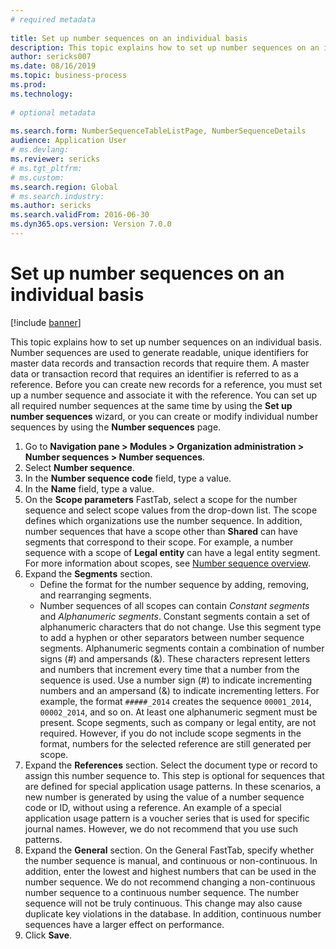 ```yaml
--- 
# required metadata 
 
title: Set up number sequences on an individual basis
description: This topic explains how to set up number sequences on an individual basis.  
author: sericks007  
ms.date: 08/16/2019
ms.topic: business-process 
ms.prod:  
ms.technology:  
 
# optional metadata 
 
ms.search.form: NumberSequenceTableListPage, NumberSequenceDetails   
audience: Application User 
# ms.devlang:  
ms.reviewer: sericks
# ms.tgt_pltfrm:  
# ms.custom:  
ms.search.region: Global
# ms.search.industry: 
ms.author: sericks
ms.search.validFrom: 2016-06-30 
ms.dyn365.ops.version: Version 7.0.0 
---
```

# Set up number sequences on an individual basis

[!include [banner](../../includes/banner.md)]

This topic explains how to set up number sequences on an individual basis. Number sequences are used to generate readable, unique identifiers for master data records and transaction records that require them. A master data or transaction record that requires an identifier is referred to as a reference. Before you can create new records for a reference, you must set up a number sequence and associate it with the reference. You can set up all required number sequences at the same time by using the **Set up number sequences** wizard, or you can create or modify individual number sequences by using the **Number sequences** page.

1. Go to **Navigation pane > Modules > Organization administration > Number sequences > Number sequences**.
2. Select **Number sequence**.
3. In the **Number sequence code** field, type a value.
4. In the **Name** field, type a value.
5. On the **Scope parameters** FastTab, select a scope for the number sequence and select scope values from the drop-down list. The scope defines which organizations use the number sequence. In addition, number sequences that have a scope other than **Shared** can have segments that correspond to their scope. For example, a number sequence with a scope of **Legal entity** can have a legal entity segment. For more information about scopes, see [Number sequence overview](../number-sequence-overview.md). 
6. Expand the **Segments** section.
    - Define the format for the number sequence by adding, removing, and rearranging segments.  
    - Number sequences of all scopes can contain *Constant segments* and *Alphanumeric segments*. Constant segments contain a set of alphanumeric characters that do not change. Use this segment type to add a hyphen or other separators between number sequence segments. Alphanumeric segments contain a combination of number signs (#) and ampersands (&). These characters represent letters and numbers that increment every time that a number from the sequence is used. Use a number sign (#) to indicate incrementing numbers and an ampersand (&) to indicate incrementing letters. For example, the format `#####_2014` creates the sequence `00001_2014`, `00002_2014`, and so on. At least one alphanumeric segment must be present. Scope segments, such as company or legal entity, are not required. However, if you do not include scope segments in the format, numbers for the selected reference are still generated per scope.  
7. Expand the **References** section. Select the document type or record to assign this number sequence to. This step is optional for sequences that are defined for special application usage patterns. In these scenarios, a new number is generated by using the value of a number sequence code or ID, without using a reference. An example of a special application usage pattern is a voucher series that is used for specific journal names. However, we do not recommend that you use such patterns.  
8. Expand the **General** section. On the General FastTab, specify whether the number sequence is manual, and continuous or non-continuous. In addition, enter the lowest and highest numbers that can be used in the number sequence. We do not recommend changing a non-continuous number sequence to a continuous number sequence. The number sequence will not be truly continuous. This change may also cause duplicate key violations in the database. In addition, continuous number sequences have a larger effect on performance.   
9. Click **Save**.




<!---
title: Nummernkreise einzeln einrichten
description: In diesem Thema wird erläutert, wie Sie Nummernkreise einzeln einrichten.
author: sericks007
manager: AnnBe
ms.date: 08/16/2019
ms.topic: business-process
ms.prod: ''
ms.service: dynamics-ax-applications
ms.technology: ''
ms.search.form: NumberSequenceTableListPage, NumberSequenceDetails
audience: Application User
ms.reviewer: sericks
ms.search.region: Global
ms.author: sericks
ms.search.validFrom: 2016-06-30
ms.dyn365.ops.version: Version 7.0.0
ms.openlocfilehash: cf06046c772cd128f5600ed319cc3d0d4457b07f
ms.sourcegitcommit: f5e31c34640add6d40308ac1365cc0ee60e60e24
ms.translationtype: HT
ms.contentlocale: 
ms.lasthandoff: 12/08/2020
ms.locfileid: "4694714"
---
# <a name="set-up-number-sequences-on-an-individual-basis"></a>Nummernkreise einzeln einrichten

[!include [banner](../../includes/banner.md)]

In diesem Thema wird erläutert, wie Sie Nummernkreise einzeln einrichten. Nummernkreise dienen zum Generieren von lesbaren, eindeutigen Kennungen für Masterdaten- und Buchungsdatensätze, die diese benötigen. Ein Masterdaten- oder Buchungsdatensatz, der eine Kennung erfordert, wird als Referenz bezeichnet. Bevor neue Datensätze für eine Referenz erstellt werden können, muss ein Nummernkreis eingerichtet und der Referenz zugeordnet werden. Mit dem Assistenten **Nummernkreise einrichten** können alle erforderlichen Nummernkreise gleichzeitig eingerichtet werden. Mit der Seite **Nummernkreise** können Sie einzelne Nummernkreise einrichten.

1. Wechseln Sie zu **Navigationsbereich > Module > Organisationsverwaltung > Nummernkreise > Nummernkreise**.
2. Wählen Sie **Nummernkreis** aus.
3. Geben Sie im Feld **Nummernkreiscode** einen Wert ein.
4. Geben Sie im Feld **Name** einen Wert ein.
5. Wählen Sie auf dem Inforegister **Bereichsparameter** einen Bereich für den Nummernkreis aus, und wählen Sie Bereichswerte in der Dropdownliste aus. Mit dem Bereich wird definiert, welche Organisationen den Nummernkreis verwenden. Nummernkreise mit einem anderen Bereich als **Freigegeben** können Segmente enthalten, die ihrem Bereich entsprechen. Ein Nummernkreis mit dem Bereich **Juristische Person** kann beispielsweise ein Segment für juristische Personen enthalten. Weitere Informationen zu Bereichen finden Sie unter [Überblick über Nummernkreise](https://docs.microsoft.com/dynamics365/unified-operations/fin-and-ops/organization-administration/number-sequence-overview). 
6. Erweitern Sie den Abschnitt **Segmente**.
    - Definieren Sie das Format für den Nummernkreis, indem Sie Segmente hinzufügen, entfernen und neu anordnen.  
    - Nummernkreise aller Bereiche können *konstante Segmente* und *alphanumerische Segmente* enthalten. Konstante Segmente enthalten einen Satz alphanumerischer Zeichen, die sich nicht ändern. Fügen Sie mithilfe dieses Segmenttyps einen Bindestrich oder andere Trennzeichen zwischen Nummernkreissegmenten hinzu. Alphanumerische Segmente enthalten eine Kombination aus Nummernzeichen (#) und kaufmännischen Und-Zeichen (&). Diese Zeichen stellen Buchstaben und Zahlen dar, die jedes Mal schrittweise erhöht werden, wenn eine Nummer aus dem Nummernkreis verwendet wird. Verwenden Sie ein Nummernzeichen (#) zur Angabe inkrementeller Nummern und ein kaufmännisches Und-Zeichen zur Angabe inkrementeller Buchstaben. Mit dem Format `#####_2014` wird beispielsweise der Nummernkreis `00001_2014`, `00002_2014` usw. erstellt. Mindestens ein alphanumerisches Segment muss vorhanden sein. Bereichssegmente, z. B. ein Unternehmen oder eine juristische Person, sind nicht erforderlich. Doch wenn Sie keine Bereichssegmente in das Format einschließen, werden Nummern für die ausgewählte Referenz dennoch pro Bereich generiert.  
7. Erweitern Sie den Abschnitt **Referenzen**. Wählen Sie den Dokumenttyp oder Datensatz aus, dem dieser Nummernkreis zugeordnet werden soll. Dieser Schritt ist für Nummernkreise, die für spezielle Anwendungsverwendungsmuster definiert werden, optional. In diesen Szenarien wird eine neue Nummer generiert, indem der Wert eines Nummernkreiscodes oder einer Nummernkreiskennung, aber keine Referenz verwendet wird. Ein Beispiel für ein spezielles Anwendungsverwendungsmuster sind Belegnummern, die für bestimmte Journale verwendet werden. Es wird jedoch nicht empfohlen, solche Muster zu verwenden.  
8. Erweitern Sie den Abschnitt **Allgemein**. Geben Sie auf dem Inforegister "Allgemein" an, ob der Nummernkreis manuell und fortlaufend bzw. nicht fortlaufend ist. Geben Sie zudem die niedrigste und die höchste Nummer ein, die in einem Nummernkreis verwendet werden kann. Es wird nicht empfohlen, einen nicht fortlaufenden Nummernkreis zu einem fortlaufenden Nummernkreis zu ändern. Der Nummernkreis wird nicht tatsächlich fortlaufend sein. Diese Änderung führt möglicherweise auch zu Doppelschlüssel-Verstößen in der Datenbank. Zudem besitzen fortlaufende Nummernkreise eine größere Auswirkungen auf die Leistung.   
9. Klicken Sie auf **Speichern**.

-->